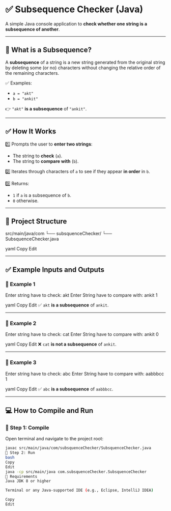 # ✅ Subsequence Checker (Java)

A simple Java console application to **check whether one string is a subsequence of another**.

---

## 📘 What is a Subsequence?

A **subsequence** of a string is a new string generated from the original string by deleting some (or no) characters without changing the relative order of the remaining characters.

✅ Examples:

- `a = "akt"`
- `b = "ankit"`

👉 `"akt"` **is a subsequence** of `"ankit"`.

---

## ✅ How It Works

1️⃣ Prompts the user to **enter two strings**:
   - The string to **check** (`a`).
   - The string to **compare with** (`b`).

2️⃣ Iterates through characters of `a` to see if they appear **in order** in `b`.

3️⃣ Returns:
   - `1` if `a` is a subsequence of `b`.
   - `0` otherwise.

---

## 📂 Project Structure

src/main/java/com
└── subsquenceChecker/
└── SubsquenceChecker.java

yaml
Copy
Edit

---

## ✅ Example Inputs and Outputs

### 🧪 Example 1

Enter string have to check:
akt
Enter String have to compare with:
ankit
1

yaml
Copy
Edit
✅ `akt` **is a subsequence** of `ankit`.

---

### 🧪 Example 2

Enter string have to check:
cat
Enter String have to compare with:
ankit
0

yaml
Copy
Edit
❌ `cat` **is not a subsequence** of `ankit`.

---

### 🧪 Example 3

Enter string have to check:
abc
Enter String have to compare with:
aabbbcc
1

yaml
Copy
Edit
✅ `abc` **is a subsequence** of `aabbbcc`.

---

## 💻 How to Compile and Run

### 📍 Step 1: Compile

Open terminal and navigate to the project root:

```bash
javac src/main/java/com/subsquenceChecker/SubsquenceChecker.java
📍 Step 2: Run
bash
Copy
Edit
java -cp src/main/java com.subsquenceChecker.SubsquenceChecker
📎 Requirements
Java JDK 8 or higher

Terminal or any Java-supported IDE (e.g., Eclipse, IntelliJ IDEA)

Copy
Edit
